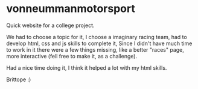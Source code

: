 # vonneummanmotorsport

Quick website for a college project.

We had to choose a topic for it, I choose a imaginary racing team, had to develop html, css and js skills to complete it, Since I didn't have much time to work in it there were
a few things missing, like a better "races" page, more interactive (fell free to make it, as a challenge).

Had a nice time doing it, I think it helped a lot with my html skills.

Brittope :)
